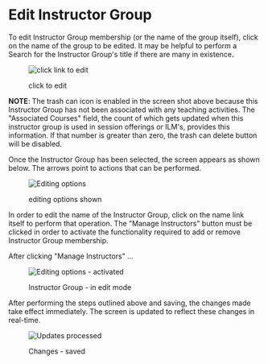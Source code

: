 # Edit Instructor Group

To edit Instructor Group membership (or the name of the group itself), click on the name of the group to be edited. It may be helpful to perform a Search for the Instructor Group's title if there are many in existence.

<figure>
    <img src="../images/instructor_groups_all_images/click_to_edit.png" 
    alt="click link to edit">
    <figcaption>
        <p>click to edit</p>
    </figcaption>
</figure>

**NOTE**: The trash can icon is enabled in the screen shot above because this Instructor Group has not been associated with any teaching activities. The "Associated Courses" field, the count of which gets updated when this instructor group is used in session offerings or ILM's, provides this information. If that number is greater than zero, the trash can delete button will be disabled.

Once the Instructor Group has been selected, the screen appears as shown below. The arrows point to actions that can be performed.

<figure>
    <img src="../images/instructor_groups_all_images/editing_options_shown.png" 
    alt="Editing options">
    <figcaption>
        <p>editing options shown</p>
    </figcaption>
</figure>

In order to edit the name of the Instructor Group, click on the name link itself to perform that operation. The "Manage Instructors" button must be clicked in order to activate the functionality required to add or remove Instructor Group membership.

After clicking "Manage Instructors" ...

<figure>
    <img src="../images/instructor_groups_all_images/editing_options_activated.png" 
    alt="Editing options - activated">
    <figcaption>
        <p>Instructor Group - in edit mode</p>
    </figcaption>
</figure>

After performing the steps outlined above and saving, the changes made take effect immediately. The screen is updated to reflect these changes in real-time.

<figure>
    <img src="../images/instructor_groups_all_images/instructor_group_saved.png" alt="Updates processed">
    <figcaption>
        <p>Changes - saved</p>
    </figcaption>
</figure>
